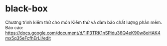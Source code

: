 # black-box
Chương trình kiểm thử cho môn Kiểm thử và đảm bảo chất lượng phần mềm.
Báo cáo: https://docs.google.com/document/d/1iP3TRK1nSPidu36Q4eK90w8oHAK4mx5q35eFcfhErLI/edit
